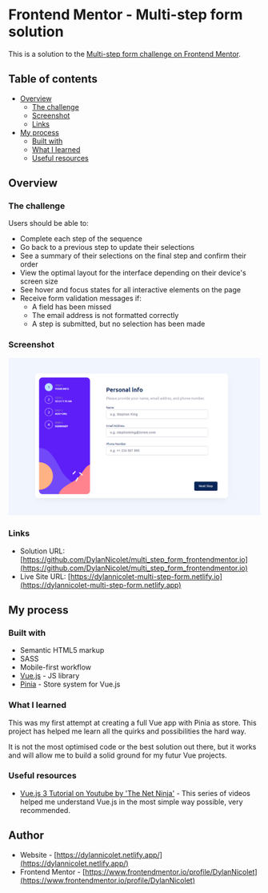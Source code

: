 # Frontend Mentor - Multi-step form solution

This is a solution to the [Multi-step form challenge on Frontend Mentor](https://www.frontendmentor.io/challenges/multistep-form-YVAnSdqQBJ).

## Table of contents

- [Overview](#overview)
  - [The challenge](#the-challenge)
  - [Screenshot](#screenshot)
  - [Links](#links)
- [My process](#my-process)
  - [Built with](#built-with)
  - [What I learned](#what-i-learned)
  - [Useful resources](#useful-resources)


## Overview

### The challenge

Users should be able to:

- Complete each step of the sequence
- Go back to a previous step to update their selections
- See a summary of their selections on the final step and confirm their order
- View the optimal layout for the interface depending on their device's screen size
- See hover and focus states for all interactive elements on the page
- Receive form validation messages if:
  - A field has been missed
  - The email address is not formatted correctly
  - A step is submitted, but no selection has been made

### Screenshot

![](/public/assets/images/readme_img.png)

### Links

- Solution URL: [https://github.com/DylanNicolet/multi_step_form_frontendmentor.io](https://github.com/DylanNicolet/multi_step_form_frontendmentor.io)
- Live Site URL: [https://dylannicolet-multi-step-form.netlify.io](https://dylannicolet-multi-step-form.netlify.app)

## My process

### Built with

- Semantic HTML5 markup
- SASS
- Mobile-first workflow
- [Vue.js](https://vuejs.org/) - JS library
- [Pinia](https://pinia.vuejs.org/) - Store system for Vue.js


### What I learned

This was my first attempt at creating a full Vue app with Pinia as store. This project has helped me learn all the quirks and possibilities the hard way.

It is not the most optimised code or the best solution out there, but it works and will allow me to build a solid ground for my futur Vue projects. 
### Useful resources

- [Vue.js 3 Tutorial on Youtube by 'The Net Ninja'](https://youtube.com/playlist?list=PL4cUxeGkcC9hYYGbV60Vq3IXYNfDk8At1) - This series of videos helped me understand Vue.js in the most simple way possible, very recommended.

## Author

- Website - [https://dylannicolet.netlify.app/](https://dylannicolet.netlify.app/)
- Frontend Mentor - [https://www.frontendmentor.io/profile/DylanNicolet](https://www.frontendmentor.io/profile/DylanNicolet)
